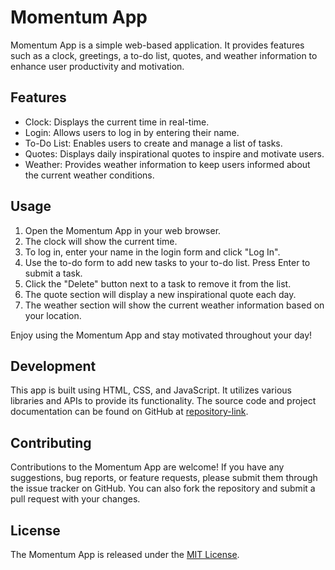 # Momentum App

Momentum App is a simple web-based application. It provides features such as a clock, greetings, a to-do list, quotes, and weather information to enhance user productivity and motivation.

## Features

- Clock: Displays the current time in real-time.
- Login: Allows users to log in by entering their name.
- To-Do List: Enables users to create and manage a list of tasks.
- Quotes: Displays daily inspirational quotes to inspire and motivate users.
- Weather: Provides weather information to keep users informed about the current weather conditions.

## Usage

1. Open the Momentum App in your web browser.
2. The clock will show the current time.
3. To log in, enter your name in the login form and click "Log In".
4. Use the to-do form to add new tasks to your to-do list. Press Enter to submit a task.
5. Click the "Delete" button next to a task to remove it from the list.
6. The quote section will display a new inspirational quote each day.
7. The weather section will show the current weather information based on your location.

Enjoy using the Momentum App and stay motivated throughout your day!

## Development

This app is built using HTML, CSS, and JavaScript. It utilizes various libraries and APIs to provide its functionality. The source code and project documentation can be found on GitHub at [repository-link](https://github.com/your-repo-link).

## Contributing

Contributions to the Momentum App are welcome! If you have any suggestions, bug reports, or feature requests, please submit them through the issue tracker on GitHub. You can also fork the repository and submit a pull request with your changes.

## License

The Momentum App is released under the [MIT License](https://opensource.org/licenses/MIT).
